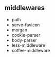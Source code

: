 ##  middlewares

* path
* serve-favicon
* morgan
* cookie-parser
* body-parser
* less-middleware
* coffee-middleware
